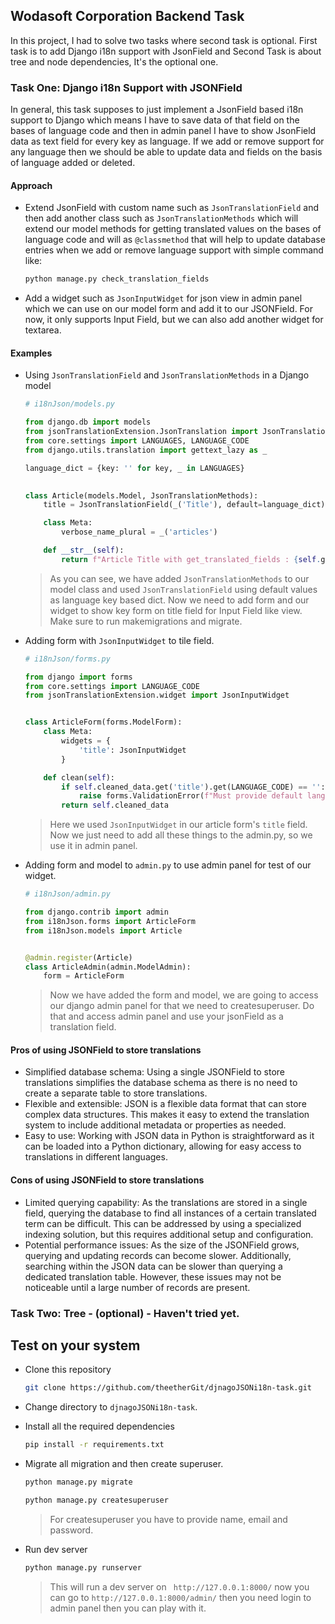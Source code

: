 ## Wodasoft Corporation Backend Task

In this project, I had to solve two tasks where second task is optional. First task is to add Django i18n support with JsonField and Second Task is about tree and node dependencies, It's the optional one.


### Task One: Django i18n Support with JSONField

In general, this task supposes to just implement a JsonField based i18n support to Django which 
means I have to save data of that field on the bases of language code and then in admin panel 
I have to show JsonField data as text field for every key as language. If we add or remove support for
any language then we should be able to update data and fields on the basis of language added or deleted.

#### Approach

- Extend JsonField with custom name such as `JsonTranslationField` and then add another class such as `JsonTranslationMethods` which will extend our 
model methods for getting translated values on the bases of language code and will as `@classmethod` that will help to 
update database entries when we add or remove language support with simple command like:
    ```bash
    python manage.py check_translation_fields
    ```
- Add a widget such as `JsonInputWidget` for json view in admin panel which we can use on our model form and add it to our JSONField. For now, it only supports Input Field, but we can also add another widget for textarea.

#### Examples

- Using `JsonTranslationField` and `JsonTranslationMethods` in a Django model

    ```python
    # i18nJson/models.py

    from django.db import models
    from jsonTranslationExtension.JsonTranslation import JsonTranslationField, JsonTranslationMethods
    from core.settings import LANGUAGES, LANGUAGE_CODE
    from django.utils.translation import gettext_lazy as _

    language_dict = {key: '' for key, _ in LANGUAGES}

        
    class Article(models.Model, JsonTranslationMethods):
        title = JsonTranslationField(_('Title'), default=language_dict)

        class Meta:
            verbose_name_plural = _('articles')

        def __str__(self):
            return f"Article Title with get_translated_fields : {self.get_translated_fields('title')}, Title with LANGUAGE_CODE: {self.title[LANGUAGE_CODE]}"
    ```
  > As you can see, we have added `JsonTranslationMethods` to our model class and used `JsonTranslationField` using default values 
  > as language key based dict. Now we need to add form and our widget to show key form on title field for Input Field like view. Make sure to run makemigrations and migrate.

- Adding form with `JsonInputWidget` to tile field.
    ```python
    # i18nJson/forms.py
    
    from django import forms
    from core.settings import LANGUAGE_CODE
    from jsonTranslationExtension.widget import JsonInputWidget
    
    
    class ArticleForm(forms.ModelForm):
        class Meta:
            widgets = {
                'title': JsonInputWidget
            }
    
        def clean(self):
            if self.cleaned_data.get('title').get(LANGUAGE_CODE) == '':
                raise forms.ValidationError(f"Must provide default language title {LANGUAGE_CODE}")
            return self.cleaned_data
    ```
  > Here we used `JsonInputWidget` in our article form's `title` field. Now we just need to add all these things to the admin.py,
  > so we use it in admin panel.
  
- Adding form and model to `admin.py` to use admin panel for test of our widget.
    ```python
    # i18nJson/admin.py
    
    from django.contrib import admin
    from i18nJson.forms import ArticleForm
    from i18nJson.models import Article
    
    
    @admin.register(Article)
    class ArticleAdmin(admin.ModelAdmin):
        form = ArticleForm
    ```
  > Now we have added the form and model, we are going to access our django admin panel for that we need to createsuperuser.
  > Do that and access admin panel and use your jsonField as a translation field.

#### Pros of using JSONField to store translations

- Simplified database schema: Using a single JSONField to store translations simplifies the database schema as there is no need to create a separate table to store translations.
- Flexible and extensible: JSON is a flexible data format that can store complex data structures. This makes it easy to extend the translation system to include additional metadata or properties as needed.
- Easy to use: Working with JSON data in Python is straightforward as it can be loaded into a Python dictionary, allowing for easy access to translations in different languages.

#### Cons of using JSONField to store translations

- Limited querying capability: As the translations are stored in a single field, querying the database to find all instances of a certain translated term can be difficult. This can be addressed by using a specialized indexing solution, but this requires additional setup and configuration.
- Potential performance issues: As the size of the JSONField grows, querying and updating records can become slower. Additionally, searching within the JSON data can be slower than querying a dedicated translation table. However, these issues may not be noticeable until a large number of records are present.

### Task Two: Tree - (optional) - Haven't tried yet.

## Test on your system

- Clone this repository
    ```bash
    git clone https://github.com/theetherGit/djnagoJSONi18n-task.git
    ```
- Change directory to `djnagoJSONi18n-task`.
- Install all the required dependencies
    ```bash
    pip install -r requirements.txt 
    ```
- Migrate all migration and then create superuser.
    ```bash
    python manage.py migrate
    ```
    ```bash
    python manage.py createsuperuser
    ```
  > For createsuperuser you have to provide name, email and password.

- Run dev server
    ```bash
    python manage.py runserver 
    ```
  > This will run a dev server on ` http://127.0.0.1:8000/` now you can go to 
  > `http://127.0.0.1:8000/admin/` then you need login to admin panel
  > then you can play with it.
